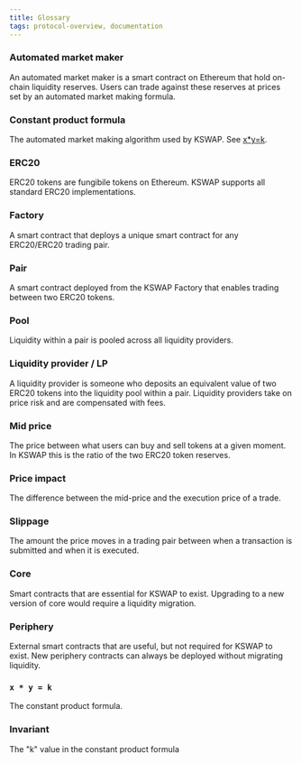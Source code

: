 ```yaml
---
title: Glossary
tags: protocol-overview, documentation
---
```


### Automated market maker

An automated market maker is a smart contract on Ethereum that hold on-chain liquidity reserves. Users can trade against these reserves at prices set by an automated market making formula.

### Constant product formula

The automated market making algorithm used by KSWAP.
See [x\*y=k](#x--y--k).

### ERC20

ERC20 tokens are fungibile tokens on Ethereum. KSWAP supports all standard ERC20 implementations.

### Factory

A smart contract that deploys a unique smart contract for any ERC20/ERC20 trading pair.

### Pair

A smart contract deployed from the KSWAP Factory that enables trading between two ERC20 tokens.

### Pool

Liquidity within a pair is pooled across all liquidity providers.

### Liquidity provider / LP

A liquidity provider is someone who deposits an equivalent value of two ERC20 tokens into the liquidity pool within a pair. Liquidity providers take on price risk and are compensated with fees.

### Mid price

The price between what users can buy and sell tokens at a given moment. In KSWAP this is the ratio of the two ERC20 token reserves.

### Price impact

The difference between the mid-price and the execution price of a trade.

### Slippage

The amount the price moves in a trading pair between when a transaction is submitted and when it is executed.

### Core

Smart contracts that are essential for KSWAP to exist. Upgrading to a new version of core would require a liquidity migration.

### Periphery

External smart contracts that are useful, but not required for KSWAP to exist. New periphery contracts can always be deployed without migrating liquidity.

### `x * y = k`

The constant product formula.

### Invariant

The "k" value in the constant product formula
